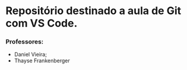 # Repositório destinado a aula de Git com VS Code.

### Professores:

- Daniel Vieira;
- Thayse Frankenberger